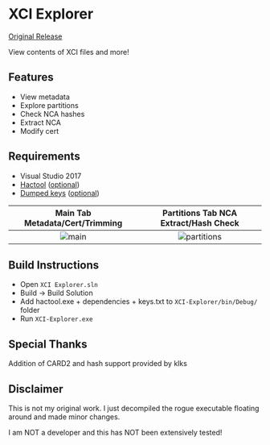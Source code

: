 # XCI Explorer

[Original Release](https://www.maxconsole.com/threads/exclusive-xci-explorer-released-for-switch-game-cartridge-backups.47046/)

View contents of XCI files and more!

## Features
* View metadata
* Explore partitions
* Check NCA hashes
* Extract NCA
* Modify cert

## Requirements
* Visual Studio 2017
* [Hactool](https://github.com/SciresM/hactool/releases) ([optional](https://github.com/StudentBlake/XCI-Explorer/releases/download/v1.0.0.0/hactool.zip))
* [Dumped keys](https://gbatemp.net/threads/how-to-get-switch-keys-for-hactool-xci-decrypting.506978/) ([optional](https://github.com/StudentBlake/XCI-Explorer/releases/download/v1.0.0.0/hactool.zip))

Main Tab Metadata/Cert/Trimming | Partitions Tab NCA Extract/Hash Check
:-------------------------:|:-------------------------:
![main](https://imgur.com/NdYOcgW.jpg) | ![partitions](https://imgur.com/ehPoPWB.jpg)

## Build Instructions
* Open `XCI Explorer.sln`
* Build -> Build Solution
* Add hactool.exe + dependencies + keys.txt to `XCI-Explorer/bin/Debug/` folder
* Run `XCI-Explorer.exe`

## Special Thanks
Addition of CARD2 and hash support provided by klks

## Disclaimer
This is not my original work. I just decompiled the rogue executable floating around and made minor changes. 

I am NOT a developer and this has NOT been extensively tested!